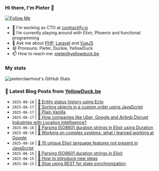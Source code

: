 ### Hi there, I'm Pieter 👋  
[![Follow Me](https://img.shields.io/github/followers/pieterclaerhout?label=Follow&style=social)](https://github.com/pieterclaerhout)

- 🏢 I'm working as CTO at [contractify.io](https://contractify.io)
- 🌱 I’m currently playing around with Elixir, Phoenix and functional programming
- 💬 Ask me about [PHP](https://php.net), [Laravel](http://laravel.com) and [VueJS](https://vuejs.org)
- 😄 Pronouns: Pieter, Duckie, YellowDuck
- 📫 How to reach me: pieter@yellowduck.be

### My stats

![pieterclaerhout's GitHub Stats](https://github-readme-stats.vercel.app/api?username=pieterclaerhout&show_icons=true&count_private=true&line_height=40)

### 📩 Latest Blog Posts from [YellowDuck.be](https://www.yellowduck.be/)
<!-- BLOG-POST-LIST:START -->
- `2025-06-18` | [🔗 Entity status history using Ecto](https://www.yellowduck.be/posts/entity-status-history-using-ecto)  
- `2025-06-17` | [🐥 Sorting objects in a custom order using JavaScript](https://www.yellowduck.be/posts/sorting-objects-in-a-custom-order-using-javascript)  
- `2025-06-17` | [🔗 Plain Vanilla](https://www.yellowduck.be/posts/plain-vanilla)  
- `2025-06-17` | [🔗 How companies like Uber, Google and Airbnb Disrupt Industries with Location Intelligence?](https://www.yellowduck.be/posts/how-companies-like-uber-google-and-airbnb-disrupt-industries-with-location-intelligence)  
- `2025-06-16` | [🐥 Parsing ISO8601 duration strings in Elixir using Duration](https://www.yellowduck.be/posts/parsing-iso8601-duration-strings-in-elixir-using-duration)  
- `2025-06-16` | [🔗 Working on complex systems: what I learned working at Google](https://www.yellowduck.be/posts/working-on-complex-systems-what-i-learned-working-at-google)  
- `2025-06-16` | [🔗 10 unique Elixir language features not present in JavaScript](https://www.yellowduck.be/posts/10-unique-elixir-language-features-not-present-in-javascript)  
- `2025-06-15` | [🐥 Parsing ISO8601 duration strings in Elixir](https://www.yellowduck.be/posts/parsing-iso8601-duration-strings-in-elixir)  
- `2025-06-15` | [🔗 How to introduce new ideas](https://www.yellowduck.be/posts/how-to-introduce-new-ideas)  
- `2025-06-15` | [🔗 Stop using REST for state synchronization](https://www.yellowduck.be/posts/stop-using-rest-for-state-synchronization)  

<!-- BLOG-POST-LIST:END -->

